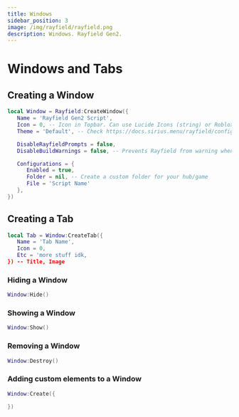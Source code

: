 ```yaml
---
title: Windows
sidebar_position: 3
image: /img/rayfield/rayfield.png
description: Windows. Rayfield Gen2.
---
```


# Windows and Tabs

## Creating a Window
```lua
local Window = Rayfield:CreateWindow({
   Name = 'Rayfield Gen2 Script',
   Icon = 0, -- Icon in Topbar. Can use Lucide Icons (string) or Roblox Image (number). 0 to use no icon (default).
   Theme = 'Default', -- Check https://docs.sirius.menu/rayfield/configuration/themes

   DisableRayfieldPrompts = false,
   DisableBuildWarnings = false, -- Prevents Rayfield from warning when the script has a version mismatch with the interface

   Configurations = {
      Enabled = true,
      Folder = nil, -- Create a custom folder for your hub/game
      File = 'Script Name'
   },
})
```

## Creating a Tab
```lua
local Tab = Window:CreateTab({
   Name = 'Tab Name',
   Icon = 0,
   Etc = 'more stuff idk,
}) -- Title, Image
```


### Hiding a Window
```lua
Window:Hide()
```

### Showing a Window
```lua
Window:Show()
```

### Removing a Window
```lua
Window:Destroy()
```

### Adding custom elements to a Window
```lua
Window:Create({

})
```



